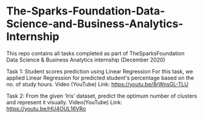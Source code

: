 # The-Sparks-Foundation-Data-Science-and-Business-Analytics-Internship
This repo contains all tasks completed as part of TheSparksFoundation Data Science & Business Analytics internship (December 2020)

Task 1: Student scores prediction using Linear Regression For this task, we applied Linear Regression for predicted student's percentage based on the no. of study hours. Video (YouTube) Link: https://youtu.be/8rWnsGL-TLU

Task 2: From the given ‘Iris’ dataset, predict the optimum number of  clusters and represent it visually. Video(YouTube) Link: https://youtu.be/HU4OUL16VRo
